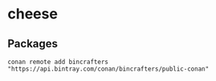 # cheese

## Packages

```conan remote add bincrafters "https://api.bintray.com/conan/bincrafters/public-conan"```
